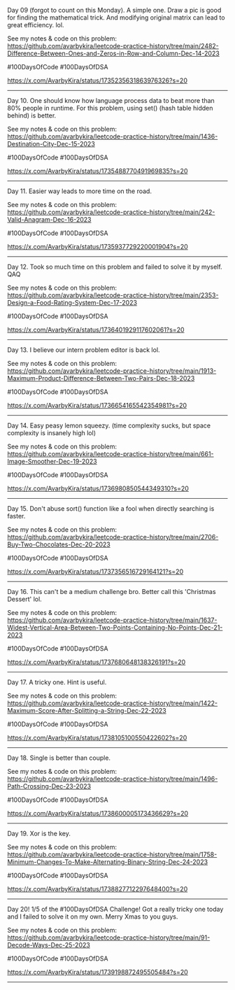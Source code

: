 Day 09 (forgot to count on this Monday). A simple one. Draw a pic is good for finding the mathematical trick. And modifying original matrix can lead to great efficiency. lol.

See my notes & code on this problem: https://github.com/avarbykira/leetcode-practice-history/tree/main/2482-Difference-Between-Ones-and-Zeros-in-Row-and-Column-Dec-14-2023

#100DaysOfCode #100DaysOfDSA

https://x.com/AvarbyKira/status/1735235631863976326?s=20

---

Day 10. One should know how language process data to beat more than 80% people in runtime. For this problem, using set() (hash table hidden behind) is better.

See my notes & code on this problem: https://github.com/avarbykira/leetcode-practice-history/tree/main/1436-Destination-City-Dec-15-2023

#100DaysOfCode #100DaysOfDSA

https://x.com/AvarbyKira/status/1735488770491969835?s=20

---

Day 11. Easier way leads to more time on the road.

See my notes & code on this problem: https://github.com/avarbykira/leetcode-practice-history/tree/main/242-Valid-Anagram-Dec-16-2023

#100DaysOfCode #100DaysOfDSA

https://x.com/AvarbyKira/status/1735937729220001904?s=20

---

Day 12. Took so much time on this problem and failed to solve it by myself. QAQ

See my notes & code on this problem: https://github.com/avarbykira/leetcode-practice-history/tree/main/2353-Design-a-Food-Rating-System-Dec-17-2023

#100DaysOfCode #100DaysOfDSA

https://x.com/AvarbyKira/status/1736401929117602061?s=20

---

Day 13. I believe our intern problem editor is back lol.

See my notes & code on this problem: https://github.com/avarbykira/leetcode-practice-history/tree/main/1913-Maximum-Product-Difference-Between-Two-Pairs-Dec-18-2023

#100DaysOfCode #100DaysOfDSA

https://x.com/AvarbyKira/status/1736654165542354981?s=20

---

Day 14. Easy peasy lemon squeezy. (time complexity sucks, but space complexity is insanely high lol)

See my notes & code on this problem: https://github.com/avarbykira/leetcode-practice-history/tree/main/661-Image-Smoother-Dec-19-2023

#100DaysOfCode #100DaysOfDSA

https://x.com/AvarbyKira/status/1736980850544349310?s=20

---

Day 15. Don't abuse sort() function like a fool when directly searching is faster.

See my notes & code on this problem: https://github.com/avarbykira/leetcode-practice-history/tree/main/2706-Buy-Two-Chocolates-Dec-20-2023

#100DaysOfCode #100DaysOfDSA

https://x.com/AvarbyKira/status/1737356516729164121?s=20

---

Day 16. This can't be a medium challenge bro. Better call this 'Christmas Dessert' lol.

See my notes & code on this problem: https://github.com/avarbykira/leetcode-practice-history/tree/main/1637-Widest-Vertical-Area-Between-Two-Points-Containing-No-Points-Dec-21-2023

#100DaysOfCode #100DaysOfDSA

https://x.com/AvarbyKira/status/1737680648138326191?s=20

---

Day 17. A tricky one. Hint is useful.

See my notes & code on this problem: https://github.com/avarbykira/leetcode-practice-history/tree/main/1422-Maximum-Score-After-Splitting-a-String-Dec-22-2023

#100DaysOfCode #100DaysOfDSA

https://x.com/AvarbyKira/status/1738105100550422602?s=20

---

Day 18. Single is better than couple.

See my notes & code on this problem: https://github.com/avarbykira/leetcode-practice-history/tree/main/1496-Path-Crossing-Dec-23-2023

#100DaysOfCode #100DaysOfDSA

https://x.com/AvarbyKira/status/1738600005173436629?s=20

---

Day 19. Xor is the key.

See my notes & code on this problem: https://github.com/avarbykira/leetcode-practice-history/tree/main/1758-Minimum-Changes-To-Make-Alternating-Binary-String-Dec-24-2023

#100DaysOfCode #100DaysOfDSA

https://x.com/AvarbyKira/status/1738827712297648400?s=20

---

Day 20! 1/5 of the #100DaysOfDSA Challenge! Got a really tricky one today and I failed to solve it on my own. Merry Xmas to you guys.

See my notes & code on this problem: https://github.com/avarbykira/leetcode-practice-history/tree/main/91-Decode-Ways-Dec-25-2023

#100DaysOfCode #100DaysOfDSA

https://x.com/AvarbyKira/status/1739198872495505484?s=20

---

